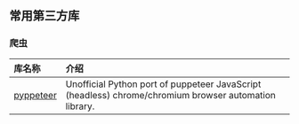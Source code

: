 ## 常用第三方库

### 爬虫


| 库名称          | 介绍 |
| :----------------- | :------- |
| [pyppeteer](https://github.com/pyppeteer/pyppeteer)| Unofficial Python port of puppeteer JavaScript (headless) chrome/chromium browser automation library. |
